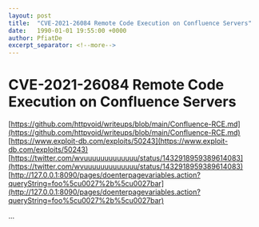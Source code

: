 ```yaml
---
layout: post
title:  "CVE-2021-26084 Remote Code Execution on Confluence Servers"
date:   1990-01-01 19:55:00 +0000
author: PfiatDe
excerpt_separator: <!--more-->
---
```


# CVE-2021-26084 Remote Code Execution on Confluence Servers
[https://github.com/httpvoid/writeups/blob/main/Confluence-RCE.md](https://github.com/httpvoid/writeups/blob/main/Confluence-RCE.md)
[https://www.exploit-db.com/exploits/50243](https://www.exploit-db.com/exploits/50243)
[https://twitter.com/wvuuuuuuuuuuuuu/status/1432918959389614083](https://twitter.com/wvuuuuuuuuuuuuu/status/1432918959389614083)
[http://127.0.0.1:8090/pages/doenterpagevariables.action?queryString=foo%5cu0027%2b%5cu0027bar](http://127.0.0.1:8090/pages/doenterpagevariables.action?queryString=foo%5cu0027%2b%5cu0027bar)

...
<!--more-->
